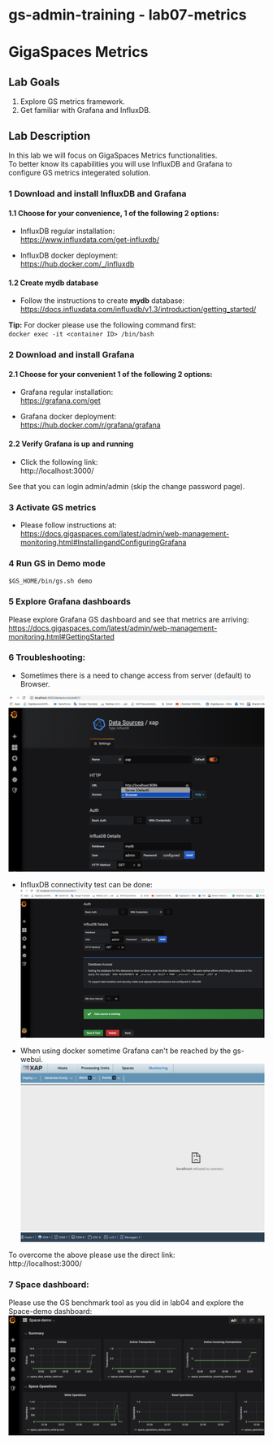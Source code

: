 # gs-admin-training - lab07-metrics

# GigaSpaces Metrics

## Lab Goals

1. Explore GS metrics framework.
2. Get familiar with Grafana and InfluxDB.

## Lab Description
In this lab we will focus on GigaSpaces Metrics functionalities.  
To better know its capabilities you will use InfluxDB and Grafana to configure GS metrics integerated solution.

### 1 Download and install InfluxDB and Grafana

#### 1.1 Choose for your convenience, 1 of the following 2 options:

* InfluxDB regular installation:  
  https://www.influxdata.com/get-influxdb/

* InfluxDB docker deployment:  
  https://hub.docker.com/_/influxdb

#### 1.2 Create mydb database

* Follow the instructions to create **mydb** database:  
  https://docs.influxdata.com/influxdb/v1.3/introduction/getting_started/

**Tip:** For docker please use the following command first:<br>
`docker exec -it <container ID> /bin/bash`

### 2 Download and install Grafana

#### 2.1 Choose for your convenient 1 of the following 2 options:

* Grafana regular installation:  
  https://grafana.com/get

* Grafana docker deployment:  
  https://hub.docker.com/r/grafana/grafana

#### 2.2 Verify Grafana is up and running

* Click the following link:  
  http://localhost:3000/

See that you can login admin/admin (skip the change password page).

### 3 Activate GS metrics

* Please follow instructions at:  
  https://docs.gigaspaces.com/latest/admin/web-management-monitoring.html#InstallingandConfiguringGrafana

### 4 Run GS in Demo mode
```
$GS_HOME/bin/gs.sh demo
```    
### 5 Explore Grafana dashboards

Please explore Grafana GS dashboard and see that metrics are arriving:  
https://docs.gigaspaces.com/latest/admin/web-management-monitoring.html#GettingStarted

### 6 Troubleshooting:

* Sometimes there is a need to change access from server (default) to Browser.
  
![Screenshot](./Pictures/Picture1.png)

* InfluxDB connectivity test can be done:
![Screenshot](./Pictures/Picture2.png)

* When using docker sometime Grafana can't be reached by the gs-webui.
![Screenshot](./Pictures/Picture3.png)

To overcome the above please use the direct link:  
http://localhost:3000/

### 7 Space dashboard:

Please use the GS benchmark tool as you did in lab04 and explore the Space-demo dashboard:
![Screenshot](./Pictures/Picture4.png)

